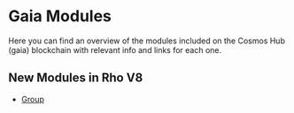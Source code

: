 # Gaia Modules

Here you can find an overview of the modules included on the Cosmos Hub (gaia) blockchain with relevant info and
links for each one.

## New Modules in Rho V8
- [Group](./group.md)
